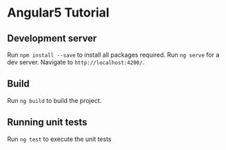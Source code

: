 # Angular5 Tutorial


## Development server

Run `npm install --save` to install all packages required.
Run `ng serve` for a dev server. Navigate to `http://localhost:4200/`. 


## Build

Run `ng build` to build the project.

## Running unit tests

Run `ng test` to execute the unit tests 
